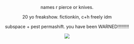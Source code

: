 <div align="center">

names r pierce or knives.

20 yo freakshow. fictionkin, c+h freely idm

subspace + pest permashift. you have been WARNED!!!!!!!!!

</div>

<div align="center">

  ![](https://komarev.com/ghpvc/?username=rozzychill&color=fd2f00&style=plastic&label=eggs)
  
</div>
